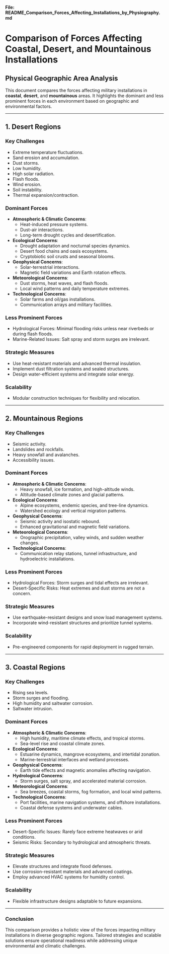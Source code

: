 **File: README_Comparison_Forces_Affecting_Installations_by_Physiography.md**

# Comparison of Forces Affecting Coastal, Desert, and Mountainous Installations

## Physical Geographic Area Analysis
This document compares the forces affecting military installations in **coastal**, **desert**, and **mountainous** areas. It highlights the dominant and less prominent forces in each environment based on geographic and environmental factors.

---

## 1. Desert Regions

### Key Challenges
- Extreme temperature fluctuations.
- Sand erosion and accumulation.
- Dust storms.
- Low humidity.
- High solar radiation.
- Flash floods.
- Wind erosion.
- Soil instability.
- Thermal expansion/contraction.

### Dominant Forces
- **Atmospheric & Climatic Concerns**:
  - Heat-induced pressure systems.
  - Dust-air interactions.
  - Long-term drought cycles and desertification.
- **Ecological Concerns**:
  - Drought adaptation and nocturnal species dynamics.
  - Desert food chains and oasis ecosystems.
  - Cryptobiotic soil crusts and seasonal blooms.
- **Geophysical Concerns**:
  - Solar-terrestrial interactions.
  - Magnetic field variations and Earth rotation effects.
- **Meteorological Concerns**:
  - Dust storms, heat waves, and flash floods.
  - Local wind patterns and daily temperature extremes.
- **Technological Concerns**:
  - Solar farms and oil/gas installations.
  - Communication arrays and military facilities.

### Less Prominent Forces
- Hydrological Forces: Minimal flooding risks unless near riverbeds or during flash floods.
- Marine-Related Issues: Salt spray and storm surges are irrelevant.

### Strategic Measures
- Use heat-resistant materials and advanced thermal insulation.
- Implement dust filtration systems and sealed structures.
- Design water-efficient systems and integrate solar energy.

### Scalability
- Modular construction techniques for flexibility and relocation.

---

## 2. Mountainous Regions

### Key Challenges
- Seismic activity.
- Landslides and rockfalls.
- Heavy snowfall and avalanches.
- Accessibility issues.

### Dominant Forces
- **Atmospheric & Climatic Concerns**:
  - Heavy snowfall, ice formation, and high-altitude winds.
  - Altitude-based climate zones and glacial patterns.
- **Ecological Concerns**:
  - Alpine ecosystems, endemic species, and tree-line dynamics.
  - Watershed ecology and vertical migration patterns.
- **Geophysical Concerns**:
  - Seismic activity and isostatic rebound.
  - Enhanced gravitational and magnetic field variations.
- **Meteorological Concerns**:
  - Orographic precipitation, valley winds, and sudden weather changes.
- **Technological Concerns**:
  - Communication relay stations, tunnel infrastructure, and hydroelectric installations.

### Less Prominent Forces
- Hydrological Forces: Storm surges and tidal effects are irrelevant.
- Desert-Specific Risks: Heat extremes and dust storms are not a concern.

### Strategic Measures
- Use earthquake-resistant designs and snow load management systems.
- Incorporate wind-resistant structures and prioritize tunnel systems.

### Scalability
- Pre-engineered components for rapid deployment in rugged terrain.

---

## 3. Coastal Regions

### Key Challenges
- Rising sea levels.
- Storm surges and flooding.
- High humidity and saltwater corrosion.
- Saltwater intrusion.

### Dominant Forces
- **Atmospheric & Climatic Concerns**:
  - High humidity, maritime climate effects, and tropical storms.
  - Sea-level rise and coastal climate zones.
- **Ecological Concerns**:
  - Estuarine dynamics, mangrove ecosystems, and intertidal zonation.
  - Marine-terrestrial interfaces and wetland processes.
- **Geophysical Concerns**:
  - Earth tide effects and magnetic anomalies affecting navigation.
- **Hydrological Concerns**:
  - Storm surges, salt spray, and accelerated material corrosion.
- **Meteorological Concerns**:
  - Sea breezes, coastal storms, fog formation, and local wind patterns.
- **Technological Concerns**:
  - Port facilities, marine navigation systems, and offshore installations.
  - Coastal defense systems and underwater cables.

### Less Prominent Forces
- Desert-Specific Issues: Rarely face extreme heatwaves or arid conditions.
- Seismic Risks: Secondary to hydrological and atmospheric threats.

### Strategic Measures
- Elevate structures and integrate flood defenses.
- Use corrosion-resistant materials and advanced coatings.
- Employ advanced HVAC systems for humidity control.

### Scalability
- Flexible infrastructure designs adaptable to future expansions.

---

### Conclusion
This comparison provides a holistic view of the forces impacting military installations in diverse geographic regions. Tailored strategies and scalable solutions ensure operational readiness while addressing unique environmental and climatic challenges.


